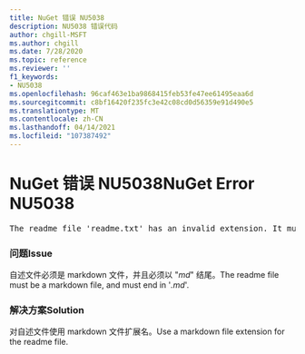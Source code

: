 ```yaml
---
title: NuGet 错误 NU5038
description: NU5038 错误代码
author: chgill-MSFT
ms.author: chgill
ms.date: 7/28/2020
ms.topic: reference
ms.reviewer: ''
f1_keywords:
- NU5038
ms.openlocfilehash: 96caf463e1ba9868415feb53fe47ee61495eaa6d
ms.sourcegitcommit: c8bf16420f235fc3e42c08cd0d56359e91d490e5
ms.translationtype: MT
ms.contentlocale: zh-CN
ms.lasthandoff: 04/14/2021
ms.locfileid: "107387492"
---
```

# <a name="nuget-error-nu5038"></a><span data-ttu-id="37abf-103">NuGet 错误 NU5038</span><span class="sxs-lookup"><span data-stu-id="37abf-103">NuGet Error NU5038</span></span>
<pre>The readme file 'readme.txt' has an invalid extension. It must end in .md.</pre>

### <a name="issue"></a><span data-ttu-id="37abf-104">问题</span><span class="sxs-lookup"><span data-stu-id="37abf-104">Issue</span></span>

<span data-ttu-id="37abf-105">自述文件必须是 markdown 文件，并且必须以 "*md*" 结尾。</span><span class="sxs-lookup"><span data-stu-id="37abf-105">The readme file must be a markdown file, and must end in '*.md*'.</span></span>

### <a name="solution"></a><span data-ttu-id="37abf-106">解决方案</span><span class="sxs-lookup"><span data-stu-id="37abf-106">Solution</span></span>

<span data-ttu-id="37abf-107">对自述文件使用 markdown 文件扩展名。</span><span class="sxs-lookup"><span data-stu-id="37abf-107">Use a markdown file extension for the readme file.</span></span>